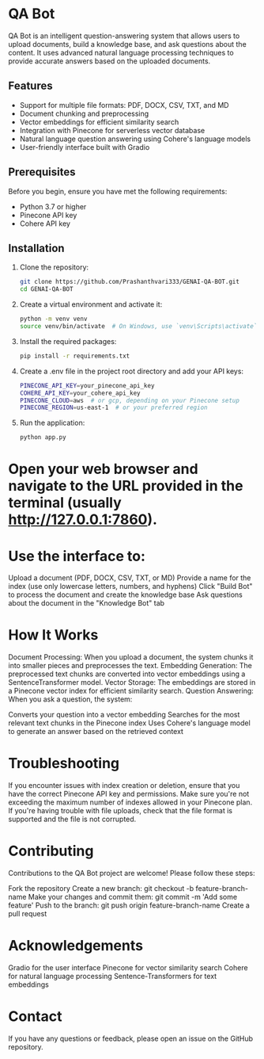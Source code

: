 # QA Bot

QA Bot is an intelligent question-answering system that allows users to upload documents, build a knowledge base, and ask questions about the content. It uses advanced natural language processing techniques to provide accurate answers based on the uploaded documents.

## Features
- Support for multiple file formats: PDF, DOCX, CSV, TXT, and MD
- Document chunking and preprocessing
- Vector embeddings for efficient similarity search
- Integration with Pinecone for serverless vector database
- Natural language question answering using Cohere's language models
- User-friendly interface built with Gradio

## Prerequisites
Before you begin, ensure you have met the following requirements:
- Python 3.7 or higher
- Pinecone API key
- Cohere API key

## Installation

1. Clone the repository:
   ```bash
   git clone https://github.com/Prashanthvari333/GENAI-QA-BOT.git
   cd GENAI-QA-BOT
   ```
2. Create a virtual environment and activate it:
    ```bash
    python -m venv venv
    source venv/bin/activate  # On Windows, use `venv\Scripts\activate`
    ```
3. Install the required packages:
   ```bash
   pip install -r requirements.txt
   ```
4. Create a .env file in the project root directory and add your API keys:
   ```bash
   PINECONE_API_KEY=your_pinecone_api_key
   COHERE_API_KEY=your_cohere_api_key
   PINECONE_CLOUD=aws  # or gcp, depending on your Pinecone setup
   PINECONE_REGION=us-east-1  # or your preferred region
   ```
5. Run the application:
   ```bash
   python app.py
   ```
# Open your web browser and navigate to the URL provided in the terminal (usually http://127.0.0.1:7860).

# Use the interface to:

Upload a document (PDF, DOCX, CSV, TXT, or MD)
Provide a name for the index (use only lowercase letters, numbers, and hyphens)
Click "Build Bot" to process the document and create the knowledge base
Ask questions about the document in the "Knowledge Bot" tab



# How It Works

Document Processing: When you upload a document, the system chunks it into smaller pieces and preprocesses the text.
Embedding Generation: The preprocessed text chunks are converted into vector embeddings using a SentenceTransformer model.
Vector Storage: The embeddings are stored in a Pinecone vector index for efficient similarity search.
Question Answering: When you ask a question, the system:

Converts your question into a vector embedding
Searches for the most relevant text chunks in the Pinecone index
Uses Cohere's language model to generate an answer based on the retrieved context



# Troubleshooting

If you encounter issues with index creation or deletion, ensure that you have the correct Pinecone API key and permissions.
Make sure you're not exceeding the maximum number of indexes allowed in your Pinecone plan.
If you're having trouble with file uploads, check that the file format is supported and the file is not corrupted.

# Contributing
Contributions to the QA Bot project are welcome! Please follow these steps:

Fork the repository
Create a new branch: git checkout -b feature-branch-name
Make your changes and commit them: git commit -m 'Add some feature'
Push to the branch: git push origin feature-branch-name
Create a pull request

# Acknowledgements

Gradio for the user interface
Pinecone for vector similarity search
Cohere for natural language processing
Sentence-Transformers for text embeddings

# Contact
If you have any questions or feedback, please open an issue on the GitHub repository.
